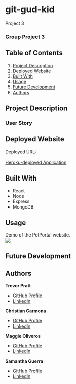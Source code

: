 # git-gud-kid
Project 3
### Group Project 3

## Table of Contents
1. [Project Description](#project-description)
2. [Deployed Website](#deployed-website)
3. [Built With](#built-with)
4. [Usage](#usage)
5. [Future Development](#future-development)
6. [Authors](#authors)

## Project Description


### User Story

## Deployed Website
Deployed URL: <br/><br/>
[Heroku-deployed Application](#)

## Built With
- React
- Node
- Express
- MongoDB

## Usage
Demo of the PetPortal website. <br>
![](#)

## Future Development

## Authors
**Trevor Pratt**
- [GitHub Profile](https://github.com/tpratt57/)
- [LinkedIn](#)

**Christian Carmona**
- [GitHub Profile](https://github.com/C4RMONA/)
- [LinkedIn](https://linkedin.com/in/christian-carmona-b01547103)

**Maggie Oliveros**
- [GitHub Profile](https://github.com/mcoliveros1202)
- [LinkedIn](https://linkedin.com/in/madelynoliveros)

**Samantha Guerra**
- [GitHub Profile](https://github.com/Sam-Antics)
- [LinkedIn](https://www.linkedin.com/in/seguerra/)
